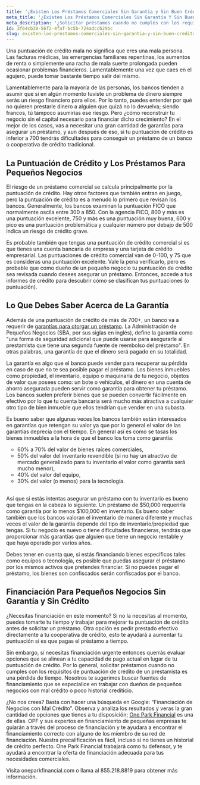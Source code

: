 ```yaml
---
title: '¿Existen Los Préstamos Comerciales Sin Garantía y Sin Buen Crédito?'
meta_title: '¿Existen Los Préstamos Comerciales Sin Garantía Y Sin Buen Crédito?'
meta_description: '¿Solicitar préstamos cuando no cumples con los requisitos de puntuación de crédito resultar ser una pérdida de tiempo para ti y tu negocio? ¿Sabías que existen créditos comerciales sin garantías o score de crédito perfecto? Visítanos para leer más.'
id: 3f64cb38-56f2-4faf-bc5b-724adccb29bc
slug: existen-los-prestamos-comerciales-sin-garantia-y-sin-buen-credito
---
```

<p>Una puntuaci&oacute;n de cr&eacute;dito mala no significa que eres una mala persona. Las facturas m&eacute;dicas, las emergencias familiares repentinas, los aumentos de renta o simplemente una racha de mala suerte prolongada pueden ocasionar problemas financieros. Lamentablemente una vez que caes en el agujero, puede tomar bastante tiempo salir del mismo.</p>

<p>Lamentablemente para la mayor&iacute;a de las personas, los bancos tienden a asumir que si en alg&uacute;n momento tuviste un problema de dinero siempre ser&aacute;s un riesgo financiero para ellos. Por lo tanto, puedes entender por qu&eacute; no quieren prestarle dinero a alguien que quiz&aacute; no lo devuelva; siendo francos, t&uacute; tampoco asumir&iacute;as ese riesgo. Pero &iquest;c&oacute;mo reconstruir tu negocio sin el capital necesario para financiar dicho crecimiento? En el mejor de los casos, vas a necesitar una gran cantidad de garant&iacute;as para asegurar un pr&eacute;stamo, y aun despu&eacute;s de eso, si tu puntuaci&oacute;n de cr&eacute;dito es inferior a 700 tendr&aacute;s dificultades para conseguir un pr&eacute;stamo de un banco o cooperativa de cr&eacute;dito tradicional.</p>

<h2>La Puntuaci&oacute;n de Cr&eacute;dito y Los Pr&eacute;stamos Para Peque&ntilde;os Negocios</h2>

<p>El riesgo de un pr&eacute;stamo comercial se calcula principalmente por la puntuaci&oacute;n de cr&eacute;dito. Hay otros factores que tambi&eacute;n entran en juego, pero la puntuaci&oacute;n de cr&eacute;dito es a menudo lo primero que revisan los bancos. Generalmente, los bancos examinan la puntuaci&oacute;n FICO que normalmente oscila entre 300 a 850. Con la agencia FICO, 800 y m&aacute;s es una puntuaci&oacute;n excelente, 750 y m&aacute;s es una puntuaci&oacute;n muy buena, 600 y pico es una puntuaci&oacute;n problem&aacute;tica y cualquier n&uacute;mero por debajo de 500 indica un riesgo de cr&eacute;dito grave.</p>

<p>Es probable tambi&eacute;n que tengas una puntuaci&oacute;n de cr&eacute;dito comercial si es que tienes una cuenta bancaria de empresa y una tarjeta de cr&eacute;dito empresarial. Las puntuaciones de cr&eacute;dito comercial van de 0-100, y 75 que es consideras una puntuaci&oacute;n excelente. Vale la pena verificarlo, pero es probable que como due&ntilde;o de un peque&ntilde;o negocio tu puntuaci&oacute;n de cr&eacute;dito sea revisada cuando desees asegurar un pr&eacute;stamo. Entonces, accede a tus informes de cr&eacute;dito para descubrir c&oacute;mo se clasifican tus puntuaciones (o puntuaci&oacute;n).</p>

<h2>Lo Que Debes Saber Acerca de La Garant&iacute;a</h2>

<p>Adem&aacute;s de una puntuaci&oacute;n de cr&eacute;dito de m&aacute;s de 700+, un banco va a requerir de <a href="https://www.oneparkfinancial.com/es/articulos/necesito-garantia-para-obtener-prestamo-para-pequenas-empresas">garant&iacute;as para otorgar un pr&eacute;stamo</a>. La Administraci&oacute;n de Peque&ntilde;os Negocios (SBA, por sus siglas en ingl&eacute;s), define la garant&iacute;a como "una forma de seguridad adicional que puede usarse para asegurarle al prestamista que tiene una segunda fuente de reembolso del pr&eacute;stamo". En otras palabras, una garant&iacute;a de que el dinero ser&aacute; pagado en su totalidad.</p>

<p>La garant&iacute;a es algo que el banco puede vender para recuperar su p&eacute;rdida en caso de que no te sea posible pagar el pr&eacute;stamo. Los bienes inmuebles como propiedad, el inventario, equipo o maquinaria de tu negocio, objetos de valor que posees como: un bote o veh&iacute;culos, el dinero en una cuenta de ahorro asegurada pueden servir como garant&iacute;a para obtener tu pr&eacute;stamo. Los bancos suelen preferir bienes que se pueden convertir f&aacute;cilmente en efectivo por lo que tu cuenta bancaria ser&aacute; mucho m&aacute;s atractiva a cualquier otro tipo de bien inmueble que ellos tendr&iacute;an que vender en una subasta.</p>

<p>Es bueno saber que algunas veces los bancos tambi&eacute;n est&aacute;n interesados en garant&iacute;as que retengan su valor ya que por lo general el valor de las garant&iacute;as deprecia con el tiempo. En general as&iacute; es como se tasas los bienes inmuebles a la hora de que el banco los toma como garant&iacute;a:</p>

<ul style="list-style:circle;padding-left:30px;margin-bottom:30px">
<li>60% a 70% del valor de bienes ra&iacute;ces comerciales,</li>
<li>50% del valor del inventario revendible (si no hay un atractivo de mercado generalizado para tu inventario el valor como garant&iacute;a ser&aacute; mucho menor),</li>
<li>40% del valor del equipo,</li>
<li>30% del valor (o menos) para la tecnolog&iacute;a.</li>
</ul>
  
<p>As&iacute; que si est&aacute;s intentas asegurar un pr&eacute;stamo con tu inventario es bueno que tengas en la cabeza lo siguiente. Un pr&eacute;stamo de $50,000 requerir&iacute;a como garant&iacute;a por lo menos $100,000 en inventario. Es bueno saber tambi&eacute;n que los bancos valoran el inventario de manera diferente y muchas veces el valor de la garant&iacute;a depende del tipo de inventario/propiedad que tengas. Si tu negocio es nuevo o tiene dificultades financieras, tendr&aacute;s que proporcionar m&aacute;s garant&iacute;as que alguien que tiene un negocio rentable y que haya operado por varios a&ntilde;os.</p>

<p>Debes tener en cuenta que, si est&aacute;s financiando bienes espec&iacute;ficos tales como equipos o tecnolog&iacute;a, es posible que puedas asegurar el pr&eacute;stamo por los mismos activos que pretendes financiar. Si no puedes pagar el pr&eacute;stamo, los bienes son confiscados ser&aacute;n confiscados por el banco.</p>

<h2>Financiaci&oacute;n Para Peque&ntilde;os Negocios Sin Garant&iacute;a y Sin Cr&eacute;dito</h2>

<p>&iquest;Necesitas financiaci&oacute;n en este momento? Si no la necesitas al momento, puedes tomarte tu tiempo y trabajar para mejorar tu puntuaci&oacute;n de cr&eacute;dito antes de solicitar un pr&eacute;stamo. Otra opci&oacute;n es pedir prestado efectivo directamente a tu cooperativa de cr&eacute;dito, esto te ayudar&aacute; a aumentar tu puntuaci&oacute;n si es que pagas el pr&eacute;stamo a tiempo.</p>

<p>Sin embargo, s&iacute; necesitas financiaci&oacute;n urgente entonces querr&aacute;s evaluar opciones que se alinean a tu capacidad de pago actual en lugar de tu puntuaci&oacute;n de cr&eacute;dito. Por lo general, solicitar pr&eacute;stamos cuando no cumples con los requisitos de puntuaci&oacute;n de cr&eacute;dito de un prestamista es una p&eacute;rdida de tiempo. Nosotros te sugerimos buscar fuentes de financiamiento que se especialice en trabajar con due&ntilde;os de peque&ntilde;os negocios con mal cr&eacute;dito o poco historial crediticio.</p>

<p>&iquest;No nos crees? Basta con hacer una b&uacute;squeda en Google: &ldquo;Financiaci&oacute;n de Negocios con Mal Cr&eacute;dito&rdquo;. Observa y analiza los resultados y veras la gran cantidad de opciones que tienes a tu disposici&oacute;n; <a href="https://www.oneparkfinancial.com/es/como-trabaja">One Park Financial</a> es una de ellas. OPF y sus expertos en financiamiento de peque&ntilde;as empresas te guiar&aacute;n a trav&eacute;s del proceso de financiaci&oacute;n y te ayudara a encontrar el financiamiento correcto con alguno de los miembro de su red de financiaci&oacute;n. Nuestra precalificaci&oacute;n es f&aacute;cil, incluso si no tienes un historial de cr&eacute;dito perfecto. One Park Financial trabajar&aacute; como tu defensor, y te ayudar&aacute; a encontrar la oferta de financiaci&oacute;n adecuada para tus necesidades comerciales.</p>

<p>Visita oneparkfinancial.com o llama al 855.218.8819 para obtener m&aacute;s informaci&oacute;n.</p>